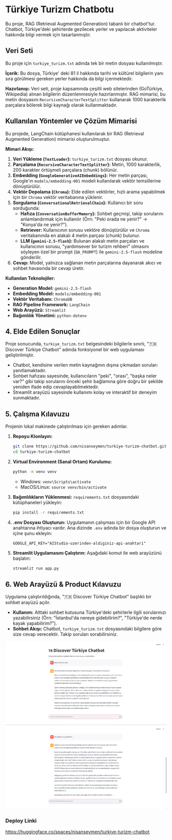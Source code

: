 # Türkiye Turizm Chatbotu

Bu proje, RAG (Retrieval Augmented Generation) tabanlı bir chatbot'tur. Chatbot, Türkiye'deki şehirlerde gezilecek yerler ve yapılacak aktiviteler hakkında bilgi vermek için tasarlanmıştır. 

## Veri Seti

Bu proje için `turkiye_turizm.txt`  adında tek bir metin dosyası kullanılmıştır.

**İçerik**: Bu dosya, Türkiye' deki 81 il hakkında tarihi ve kültürel bilgilerin yanı sıra görülmesi gereken yerler hakkında da bilgi içermektedir.

**Hazırlanışı**: Veri seti, proje kapsamında çeşitli web sitelerinden (GoTürkiye, Wikipedia) alınan bilgilerin düzenlenmesiyle hazırlanmıştır. RAG mimarisi, bu metin dosyasını `RecursiveCharacterTextSplitter` kullanarak 1000 karakterlik parçalara bölerek bilgi kaynağı olarak kullanmaktadır.

## Kullanılan Yöntemler ve Çözüm Mimarisi

Bu projede, LangChain kütüphanesi kullanılarak bir RAG (Retrieval Augmented Generation) mimarisi oluşturulmuştur.

**Mimari Akışı:**

1.  **Veri Yükleme (`TextLoader`):** `turkiye_turizm.txt` dosyası okunur.
2.  **Parçalama (`RecursiveCharacterTextSplitter`):** Metin, 1000 karakterlik, 200 karakter örtüşmeli parçalara (chunk) bölünür.
3.  **Embedding (`GoogleGenerativeAIEmbeddings`):** Her metin parçası, Google'ın `models/embedding-001` modeli kullanılarak vektör temsillerine dönüştürülür.
4.  **Vektör Depolama (`Chroma`):** Elde edilen vektörler, hızlı arama yapabilmek için bir `Chroma` vektör veritabanına yüklenir.
5.  **Sorgulama (`ConversationalRetrievalChain`):** Kullanıcı bir soru sorduğunda:
    * **Hafıza (`ConversationBufferMemory`):** Sohbet geçmişi, takip sorularını anlamlandırmak için kullanılır (Örn: "Peki orada ne yenir?" -> "Konya'da ne yenir?").
    * **Retriever:** Kullanıcının sorusu vektöre dönüştürülür ve `Chroma` veritabanında en alakalı 4 metin parçası (chunk) bulunur.
    * **LLM (`gemini-2.5-flash`):** Bulunan alakalı metin parçaları ve kullanıcının sorusu, "yardımsever bir turizm rehberi" olmasını söyleyen özel bir prompt (`QA_PROMPT`) ile `gemini-2.5-flash` modeline gönderilir.
6.  **Cevap:** Model, yalnızca sağlanan metin parçalarına dayanarak akıcı ve sohbet havasında bir cevap üretir.

**Kullanılan Teknolojiler:**

* **Generation Model:** `gemini-2.5-flash`
* **Embedding Model:** `models/embedding-001`
* **Vektör Veritabanı:** `ChromaDB`
* **RAG Pipeline Framework:** `LangChain`
* **Web Arayüzü:** `Streamlit`
* **Bağımlılık Yönetimi:** `python-dotenv`

## 4. Elde Edilen Sonuçlar

Proje sonucunda, `turkiye_turizm.txt`  belgesindeki bilgilerle sınırlı, "🇹🇷 Discover Türkiye Chatbot" adında fonksiyonel bir web uygulaması geliştirilmiştir.

* Chatbot, kendisine verilen metin kaynağının dışına çıkmadan soruları yanıtlamaktadır.
* Sohbet hafızası sayesinde, kullanıcıların "peki", "orası", "başka neler var?" gibi takip sorularını önceki şehir bağlamına göre doğru bir şekilde yeniden ifade edip cevaplayabilmektedir.
* Streamlit arayüzü sayesinde kullanımı kolay ve interaktif bir deneyim sunmaktadır.

## 5. Çalışma Kılavuzu

Projenin lokal makinede çalıştırılması için gereken adımlar.

1.  **Repoyu Klonlayın:**
    ```bash
    git clone https://github.com/nisanseymen/turkiye-turizm-chatbot.git
    cd turkiye-turizm-chatbot
    ```

2.  **Virtual Environment (Sanal Ortam) Kurulumu:**
    ```bash
    python -m venv venv
    ```
    * Windows: `venv\Scripts\activate`
    * MacOS/Linux: `source venv/bin/activate`

3.  **Bağımlılıkların Yüklenmesi:**
    `requirements.txt` dosyasındaki kütüphaneleri yükleyin:
    ```bash
    pip install -r requirements.txt
    ```

4.  **.env Dosyası Oluşturun:**
    Uygulamanın çalışması için bir Google API anahtarına ihtiyacı vardır. Ana dizinde `.env` adında bir dosya oluşturun ve içine şunu ekleyin:
    ```
    GOOGLE_API_KEY="AIStudio-uzerinden-aldiginiz-api-anahtari"
    ```

5.  **Streamlit Uygulamasını Çalıştırın:**
    Aşağıdaki komut ile web arayüzünü başlatın:
    ```bash
    streamlit run app.py
    ```

## 6. Web Arayüzü & Product Kılavuzu

Uygulama çalıştırıldığında, "🇹🇷 Discover Türkiye Chatbot" başlıklı bir sohbet arayüzü açılır.

* **Kullanım:** Alttaki sohbet kutusuna Türkiye'deki şehirlerle ilgili sorularınızı yazabilirsiniz (Örn: "İstanbul'da nereye gidebilirim?", "Türkiye'de nerde kayak yapabilirim?").
* **Sohbet Akışı:** Chatbot, `turkiye_turizm.txt`  dosyasındaki bilgilere göre size cevap verecektir. Takip soruları sorabilirsiniz.

![Chatbot Arayüzü](arayuz-1.png)
![Chatbot Arayüzü](arayuz-2.png)

### Deploy Linki
https://huggingface.co/spaces/nisanseymen/turkiye-turizm-chatbot
